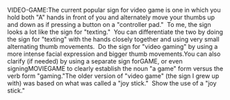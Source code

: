 VIDEO-GAME:The current popular sign for video game is one in which you hold both "A"
  hands in front of you and alternately move your thumbs up and down as if
  pressing a button on a "controller pad."  To me, the sign looks a lot 
	like the sign for "texting."  You can differentiate the two by doing 
	the sign for "texting" with the hands closely together and using very small 
	alternating thumb movements.  Do the sign for "video gaming" by using a 
	more intense facial expression and bigger thumb movements.You can also clarify (if needed) by using a separate sign forGAME, or even signingMOVIEGAME to clearly 
	establish the noun "a game" form versus the verb form "gaming."The older version of "video game" (the sign I grew up with) was based on 
	what was called a "joy stick." 
	Show the use of a "joy stick."